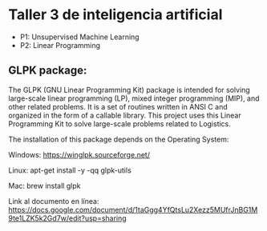 # Taller 3 de inteligencia artificial

- P1: Unsupervised Machine Learning
- P2: Linear Programming

## GLPK package:
The GLPK (GNU Linear Programming Kit) package is intended for solving large-scale linear programming (LP), mixed integer programming (MIP), and other related problems. It is a set of routines written in ANSI C and organized in the form of a callable library.
This project uses this Linear Programming Kit to solve large-scale problems related to Logistics. 

The installation of this package depends on the Operating System:

Windows: https://winglpk.sourceforge.net/

Linux: apt-get install -y -qq glpk-utils

Mac:  brew install glpk

Link al documento en línea: https://docs.google.com/document/d/1taGgg4YfQtsLu2Xezz5MUfrJnBG1M9te1LZK5k2Gd7w/edit?usp=sharing
